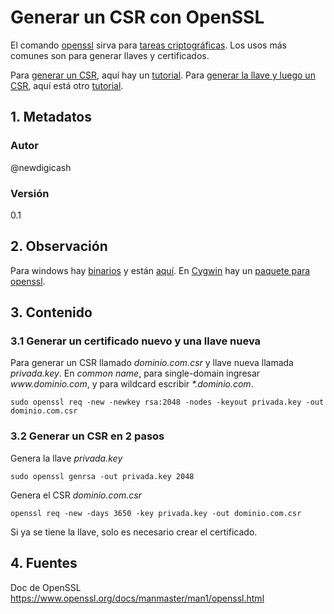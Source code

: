 # Generar un CSR con OpenSSL
El comando [openssl][urlOpenssl] sirva para [tareas criptográficas][urlRepoOpenssl]. 
Los usos más comunes son para generar llaves y certificados. 

Para [generar un CSR][urlDigicert], aquí hay un [tutorial][urlDigicert]. 
Para [generar la llave y luego un CSR][urlTutoGenSsl], aquí está otro [tutorial][urlTutoGenSsl].

## 1. Metadatos

### Autor
@newdigicash
### Versión
0.1

## 2. Observación

Para windows hay [binarios][urlBinWin] y están [aquí][urlBinWin]. 
En [Cygwin][urlCygwin] hay un [paquete para openssl][urlPckOpenssl].

## 3. Contenido 
### 3.1 Generar un certificado nuevo y una llave nueva
Para generar un CSR llamado _dominio\.com\.csr_ y llave nueva llamada *privada.key*. 
En *common name*, para single-domain ingresar *www\.dominio\.com*, y para wildcard 
escribir _\*.dominio\.com_.
~~~
sudo openssl req -new -newkey rsa:2048 -nodes -keyout privada.key -out dominio.com.csr
~~~

### 3.2 Generar un CSR en 2 pasos
Genera la llave *privada.key*
~~~
sudo openssl genrsa -out privada.key 2048
~~~

Genera el CSR  *dominio\.com\.csr*
~~~
openssl req -new -days 3650 -key privada.key -out dominio.com.csr
~~~
Si ya se tiene la llave, solo es necesario crear el certificado. 

## 4. Fuentes
Doc de OpenSSL <https://www.openssl.org/docs/manmaster/man1/openssl.html>

[//]: # (referencias citadas)
[urlRepoOpenssl]: https://github.com/openssl/openssl
[urlOpenssl]: https://www.openssl.org/docs/manmaster/man1/openssl.html
[urlTutoGenSsl]: https://www.ssl.com/how-to/manually-generate-a-certificate-signing-request-csr-using-openssl/
[urlDigicert]: https://www.digicert.com/es/creacion-de-sfc-apache.htm
[urlBinWin]: https://wiki.openssl.org/index.php/Binaries
[urlPckOpenssl]: https://cygwin.com/packages/summary/openssl-src.html
[urlCygwin]: https://www.cygwin.com
